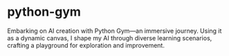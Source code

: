 # python-gym
 Embarking on AI creation with Python Gym—an immersive journey. Using it as a dynamic canvas, I shape my AI through diverse learning scenarios, crafting a playground for exploration and improvement.
